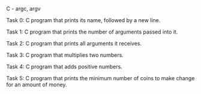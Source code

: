 C - argc, argv

Task 0: C program that prints its name, followed by a new line.

Task 1: C program that prints the number of arguments passed into it.

Task 2: C program that prints all arguments it receives.

Task 3: C program that multiplies two numbers.

Task 4: C program that adds positive numbers.

Task 5: C program that prints the minimum number of coins to make change for an amount of money. 
